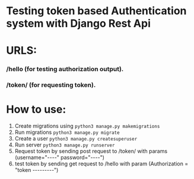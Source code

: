 # Testing token based Authentication system with Django Rest Api

# URLS:

### /hello (for testing authorization output).
### /token/ (for requesting token).


# How to use:
1. Create migrations using ```python3 manage.py makemigrations```
2. Run migrations ```python3 manage.py migrate```
3. Create a user ```python3 manage.py createsuperuser```
4. Run server ```python3 manage.py runserver```
5. Request token by sending post request to /token/ with params (username="----" password="----")
6. test token by sending get request to /hello with param (Authorization = "token ---------")

